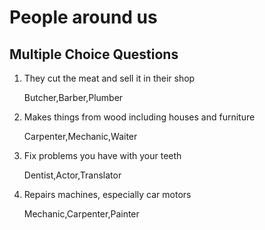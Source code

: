 # People around us

## Multiple Choice Questions

1. They cut the meat and sell it in their shop

    Butcher,Barber,Plumber
    
2. Makes things from wood including houses and furniture
     
   Carpenter,Mechanic,Waiter
      
3. Fix problems you have with your teeth

   Dentist,Actor,Translator

4. Repairs machines, especially car motors
          
   Mechanic,Carpenter,Painter
